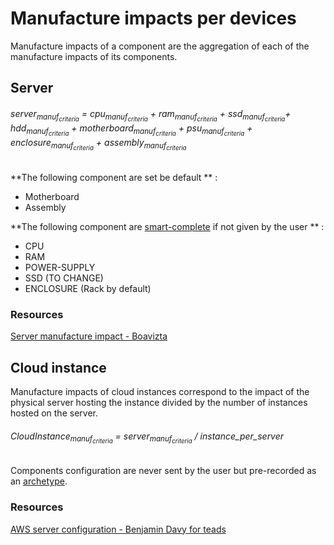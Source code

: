 # Manufacture impacts per devices

Manufacture impacts of a component are the aggregation of each of the manufacture impacts of its components.


## Server

<h6>server<sub>manuf<sub><em>criteria</em></sub></sub> = cpu<sub>manuf<sub><em>criteria</em></sub></sub> + ram<sub>manuf<sub><em>criteria</em></sub></sub> + ssd<sub>manuf<sub><em>criteria</em></sub></sub>+ hdd<sub>manuf<sub><em>criteria</em></sub></sub> + motherboard<sub>manuf<sub><em>criteria</em></sub></sub> + psu<sub>manuf<sub><em>criteria</em></sub></sub> + enclosure<sub>manuf<sub><em>criteria</em></sub></sub> + assembly<sub>manuf<sub><em>criteria</em></sub></sub></h6>

**The following component are set be default ** :

* Motherboard
* Assembly

**The following component are [smart-complete](smart-complete.md) if not given by the user ** :

* CPU
* RAM
* POWER-SUPPLY
* SSD (TO CHANGE)
* ENCLOSURE (Rack by default)

### Resources

[Server manufacture impact - Boavizta](https://www.boavizta.org/blog/empreinte-de-la-fabrication-d-un-serveur)

## Cloud instance

Manufacture impacts of cloud instances correspond to the impact of the physical server hosting the instance divided by the number of instances hosted on the server.

<h6>CloudInstance<sub>manuf<sub><em>criteria</em></sub></sub> = server<sub>manuf<sub><em>criteria</em></sub></sub> / instance_per_server </h6>

Components configuration are never sent by the user but pre-recorded as an [archetype](archetypes.md).

### Resources

[AWS server configuration - Benjamin Davy for teads](https://medium.com/teads-engineering/evaluating-the-carbon-footprint-of-a-software-platform-hosted-in-the-cloud-e716e14e060c)